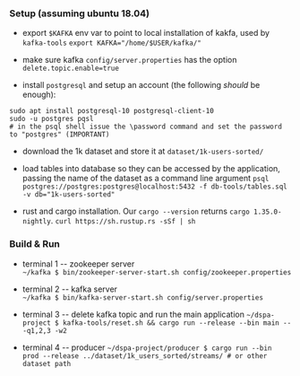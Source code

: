 ### Setup (assuming ubuntu 18.04)

* export `$KAFKA` env var to point to local installation of kakfa, used by `kafka-tools`
`export KAFKA="/home/$USER/kafka/"`

* make sure kafka `config/server.properties` has the option `delete.topic.enable=true`

* install `postgresql` and setup an account (the following _should_ be enough):
```
sudo apt install postgresql-10 postgresql-client-10
sudo -u postgres pqsl
# in the psql shell issue the \password command and set the password to "postgres" (IMPORTANT)
```

* download the 1k dataset and store it at `dataset/1k-users-sorted/`

* load tables into database so they can be accessed by the application, passing the name of the
dataset as a command line argument
`psql postgres://postgres:postgres@localhost:5432 -f db-tools/tables.sql -v db="1k-users-sorted"`

* rust and cargo installation. Our `cargo --version` returns `cargo 1.35.0-nightly`.
`curl https://sh.rustup.rs -sSf | sh`


### Build & Run

* terminal 1 -- zookeeper server  
`~/kafka $ bin/zookeeper-server-start.sh config/zookeeper.properties`

* terminal 2 -- kafka server  
`~/kafka $ bin/kafka-server-start.sh config/server.properties`

* terminal 3 -- delete kafka topic and run the main application 
`~/dspa-project $ kafka-tools/reset.sh && cargo run --release --bin main -- -q1,2,3 -w2`

* terminal 4 -- producer
`~/dspa-project/producer $ cargo run --bin prod --release ../dataset/1k_users_sorted/streams/ # or other dataset path`

